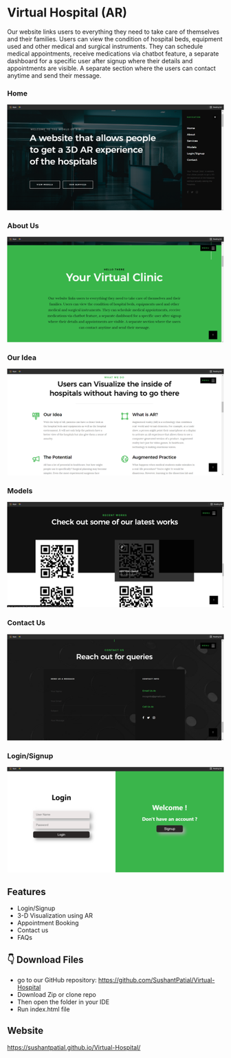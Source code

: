 #  Virtual Hospital (AR)

Our website links users to everything they need to take care of themselves and their families. Users can view the condition of hospital beds, equipment used and other medical and surgical instruments. They can schedule medical appointments, receive medications via chatbot feature, a separate dashboard for a specific user after signup where their details and appointments are visible. A separate section where the users can contact anytime and send their message.

### Home

![Home](/images/readme/1.png)

### About Us

![About Us](/images/readme/4.png)

### Our Idea

![Home](/images/readme/2.png)

### Models
![Home](/images/readme/5.png)

### Contact Us

![Home](/images/readme/3.png)

### Login/Signup
![Home](/images/readme/6.png)


## Features

* Login/Signup <br>
* 3-D Visualization using AR
* Appointment Booking <br>
* Contact us <br>
* FAQs <br>

## 👇 Download Files
* go to our GitHub repository: https://github.com/SushantPatial/Virtual-Hospital
* Download Zip or clone repo
* Then open the folder in your IDE 
* Run index.html file

## Website
https://sushantpatial.github.io/Virtual-Hospital/



